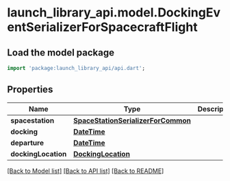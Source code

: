 # launch_library_api.model.DockingEventSerializerForSpacecraftFlight

## Load the model package
```dart
import 'package:launch_library_api/api.dart';
```

## Properties
Name | Type | Description | Notes
------------ | ------------- | ------------- | -------------
**spacestation** | [**SpaceStationSerializerForCommon**](SpaceStationSerializerForCommon.md) |  | [readonly] 
**docking** | [**DateTime**](DateTime.md) |  | 
**departure** | [**DateTime**](DateTime.md) |  | [optional] 
**dockingLocation** | [**DockingLocation**](DockingLocation.md) |  | [readonly] 

[[Back to Model list]](../README.md#documentation-for-models) [[Back to API list]](../README.md#documentation-for-api-endpoints) [[Back to README]](../README.md)


